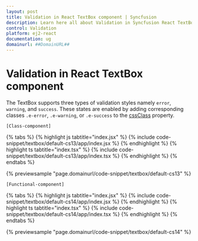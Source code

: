 ```yaml
---
layout: post
title: Validation in React TextBox component | Syncfusion
description: Learn here all about Validation in Syncfusion React TextBox component of Syncfusion Essential JS 2 and more.
control: Validation 
platform: ej2-react
documentation: ug
domainurl: ##DomainURL##
---
```


# Validation in React TextBox component

The TextBox supports three types of validation styles namely `error`, `warning`, and `success`. These states are enabled by adding corresponding classes `.e-error`, `.e-warning`, or `.e-success` to the [cssClass](https://ej2.syncfusion.com/react/documentation/api/textbox/#cssclass) property.

`[Class-component]`

{% tabs %}
{% highlight js tabtitle="index.jsx" %}
{% include code-snippet/textbox/default-cs13/app/index.jsx %}
{% endhighlight %}
{% highlight ts tabtitle="index.tsx" %}
{% include code-snippet/textbox/default-cs13/app/index.tsx %}
{% endhighlight %}
{% endtabs %}

 {% previewsample "page.domainurl/code-snippet/textbox/default-cs13" %}

`[Functional-component]`

{% tabs %}
{% highlight js tabtitle="index.jsx" %}
{% include code-snippet/textbox/default-cs14/app/index.jsx %}
{% endhighlight %}
{% highlight ts tabtitle="index.tsx" %}
{% include code-snippet/textbox/default-cs14/app/index.tsx %}
{% endhighlight %}
{% endtabs %}

 {% previewsample "page.domainurl/code-snippet/textbox/default-cs14" %}
